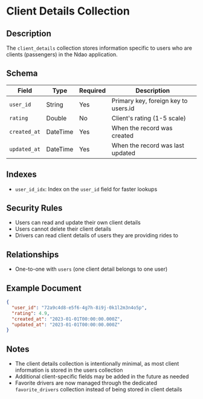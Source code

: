 # Client Details Collection

## Description

The `client_details` collection stores information specific to users who are clients (passengers) in the Ndao application.

## Schema

| Field | Type | Required | Description |
|-------|------|----------|-------------|
| `user_id` | String | Yes | Primary key, foreign key to users.id |
| `rating` | Double | No | Client's rating (1-5 scale) |
| `created_at` | DateTime | Yes | When the record was created |
| `updated_at` | DateTime | Yes | When the record was last updated |

## Indexes

- `user_id_idx`: Index on the `user_id` field for faster lookups

## Security Rules

- Users can read and update their own client details
- Users cannot delete their client details
- Drivers can read client details of users they are providing rides to

## Relationships

- One-to-one with `users` (one client detail belongs to one user)

## Example Document

```json
{
  "user_id": "72a9c4d8-e5f6-4g7h-8i9j-0k1l2m3n4o5p",
  "rating": 4.9,
  "created_at": "2023-01-01T00:00:00.000Z",
  "updated_at": "2023-01-01T00:00:00.000Z"
}
```

## Notes

- The client details collection is intentionally minimal, as most client information is stored in the users collection
- Additional client-specific fields may be added in the future as needed
- Favorite drivers are now managed through the dedicated `favorite_drivers` collection instead of being stored in client details
